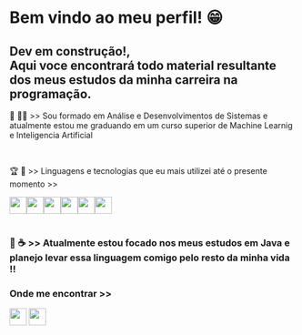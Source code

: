 <h1 style="alingself:center"> Bem vindo ao meu perfil! 😁 </h1>
<h2>Dev em construção!, <br> Aqui voce encontrará todo material resultante dos meus estudos da minha carreira na programação. </h2>

<p>📖 👩‍🎓 >> Sou formado em Análise e Desenvolvimentos de Sistemas e atualmente estou me graduando em um curso superior de Machine Learnig e Inteligencia Artificial </p>
<br>
<p>🏆 🔎 >> Linguagens e tecnologias que eu mais utilizei até o presente momento >></p>

<div style = "display:flex">
<img src="https://cdn.jsdelivr.net/gh/devicons/devicon@latest/icons/java/java-original.svg" margin="20px" width=30px/>
<img src="https://cdn.jsdelivr.net/gh/devicons/devicon@latest/icons/css3/css3-original.svg" margin="20px" width=30px/>
<img src="https://cdn.jsdelivr.net/gh/devicons/devicon@latest/icons/html5/html5-original.svg" margin="20px" width=30px/>        
<img src="https://cdn.jsdelivr.net/gh/devicons/devicon@latest/icons/javascript/javascript-original.svg" margin="20px" width=30px/>
<img src="https://cdn.jsdelivr.net/gh/devicons/devicon@latest/icons/mysql/mysql-original-wordmark.svg" margin="20px" width=30px/>
<img src="https://cdn.jsdelivr.net/gh/devicons/devicon@latest/icons/react/react-original.svg" width=30px/>
</div>
<br>
<h3>🎯 ☕ >> Atualmente estou focado nos meus estudos em Java e planejo levar essa linguagem comigo pelo resto da minha vida !!<h3>
          
<h3>Onde me encontrar >> </h3>
<a href=https://www.linkedin.com/in/alllisson-sousa-541b39296 ><img src="https://img.icons8.com/?size=100&id=13930&format=png&color=000000" margin="20px" width=30px /></a>
<a href=allissonsousa7@outlook.com ><img src="https://img.icons8.com/?size=100&id=X0mEIh0RyDdL&format=png&color=000000" margin="20px" width=30px /></a>
          
          
          

